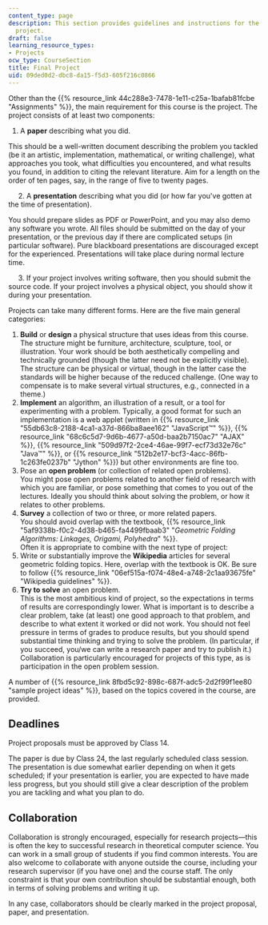 ```yaml
---
content_type: page
description: This section provides guidelines and instructions for the required course
  project.
draft: false
learning_resource_types:
- Projects
ocw_type: CourseSection
title: Final Project
uid: 09ded0d2-dbc8-da15-f5d3-605f216c0866
---
```

Other than the {{% resource_link 44c288e3-7478-1e11-c25a-1bafab81fcbe "Assignments" %}}, the main requirement for this course is the project. The project consists of at least two components:

1. A **paper** describing what you did.

This should be a well-written document describing the problem you tackled (be it an artistic, implementation, mathematical, or writing challenge), what approaches you took, what difficulties you encountered, and what results you found, in addition to citing the relevant literature. Aim for a length on the order of ten pages, say, in the range of five to twenty pages.

     2. A **presentation** describing what you did (or how far you've gotten at the time of presentation).

You should prepare slides as PDF or PowerPoint, and you may also demo any software you wrote. All files should be submitted on the day of your presentation, or the previous day if there are complicated setups (in particular software). Pure blackboard presentations are discouraged except for the experienced. Presentations will take place during normal lecture time.

     3. If your project involves writing software, then you should submit the source code. If your project involves a physical object, you should show it during your presentation.

Projects can take many different forms. Here are the five main general categories:

1. **Build** or **design** a physical structure that uses ideas from this course.   
    The structure might be furniture, architecture, sculpture, tool, or illustration. Your work should be both aesthetically compelling and technically grounded (though the latter need not be explicitly visible). The structure can be physical or virtual, though in the latter case the standards will be higher because of the reduced challenge. (One way to compensate is to make several virtual structures, e.g., connected in a theme.)
2. **Implement** an algorithm, an illustration of a result, or a tool for experimenting with a problem. Typically, a good format for such an implementation is a web applet (written in {{% resource_link "55db63c8-2188-4ca1-a37d-866ba8aee162" "JavaScript™" %}}, {{% resource_link "68c6c5d7-9d6b-4677-a50d-baa2b7150ac7" "AJAX" %}}, {{% resource_link "509d97f2-2ce4-46ae-99f7-ecf73d32e76c" "Java™" %}}, or {{% resource_link "512b2e17-bcf3-4acc-86fb-1c263fe0237b" "Jython" %}}) but other environments are fine too.
3. Pose an **open problem** (or collection of related open problems).   
    You might pose open problems related to another field of research with which you are familiar, or pose something that comes to you out of the lectures. Ideally you should think about solving the problem, or how it relates to other problems.
4. **Survey** a collection of two or three, or more related papers.   
    You should avoid overlap with the textbook, {{% resource_link "5af9338b-f0c2-4d38-b465-fa4499fbaab3" "_Geometric Folding Algorithms: Linkages, Origami, Polyhedra_" %}}.   
    Often it is appropriate to combine with the next type of project:
5. Write or substantially improve the **Wikipedia** articles for several geometric folding topics. Here, overlap with the textbook is OK. Be sure to follow {{% resource_link "06ef515a-f074-48e4-a748-2c1aa93675fe" "Wikipedia guidelines" %}}.
6. **Try to solve** an open problem.   
    This is the most ambitious kind of project, so the expectations in terms of results are correspondingly lower. What is important is to describe a clear problem, take (at least) one good approach to that problem, and describe to what extent it worked or did not work. You should not feel pressure in terms of grades to produce results, but you should spend substantial time thinking and trying to solve the problem. (In particular, if you succeed, you/we can write a research paper and try to publish it.) Collaboration is particularly encouraged for projects of this type, as is participation in the open problem session.

A number of {{% resource_link 8fbd5c92-898c-687f-adc5-2d2f99f1ee80 "sample project ideas" %}}, based on the topics covered in the course, are provided.

## Deadlines

Project proposals must be approved by Class 14.

The paper is due by Class 24, the last regularly scheduled class session. The presentation is due somewhat earlier depending on when it gets scheduled; if your presentation is earlier, you are expected to have made less progress, but you should still give a clear description of the problem you are tackling and what you plan to do.

## Collaboration

Collaboration is strongly encouraged, especially for research projects—this is often the key to successful research in theoretical computer science. You can work in a small group of students if you find common interests. You are also welcome to collaborate with anyone outside the course, including your research supervisor (if you have one) and the course staff. The only constraint is that your own contribution should be substantial enough, both in terms of solving problems and writing it up.

In any case, collaborators should be clearly marked in the project proposal, paper, and presentation.